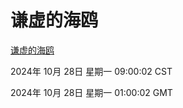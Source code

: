 # 谦虚的海鸥
[谦虚的海鸥](http://219.139.197.74:56308/qxdho/course/base/hotlink/index.php)

2024年 10月 28日 星期一 09:00:02 CST

2024年 10月 28日 星期一 01:00:02 GMT
